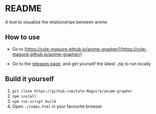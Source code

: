 # README

A tool to visualize the relationships between anime

## How to use

* Go to [https://cole-maguire.github.io/anime-grapher/](https://cole-maguire.github.io/anime-grapher/)

* Go to the [releases page](https://github.com/cole-maguire/anime-grapher/releases), and get yourself the latest .zip to run locally

## Build it yourself

1. `git clone https://github.com/Cole-Maguire/anime-grapher`
2. `npm install`
3. `npm run-script build`
4. Open `./index.html` in your favourite browser
